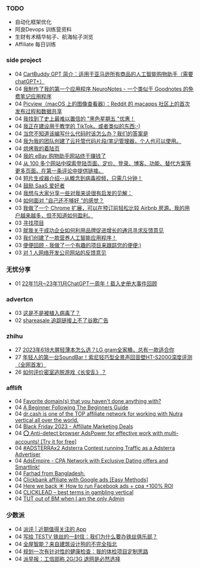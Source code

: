 ### TODO
-  自动化框架优化
-  阿良Devops 训练营资料
-  生财有术精华帖子、航海帖子浏览
-  Affiliate 每日训练

### side project
<!-- sideproject:START -->
-  04 [CartBuddy GPT 简介：适用于亚马逊所有商品的人工智能购物助手（需要 chatGPT+）](https://old.reddit.com/r/SideProject/comments/18akc8c/introducing_cartbuddy_gpt_the_aipowered_shopping/)
-  04 [我制作了我的第一个应用程序 NeuroNotes - 一个类似于 Goodnotes 的免费笔记应用程序](https://www.reddit.com/r/SideProject/comments/18aijvq/i_made_my_first_app_neuronotes_a_free_note_taking/)
-  04 [Picview（macOS 上的图像查看器）：Reddit 的 macapps 社区上的首次发布过程和数据共享](https://www.reddit.com/r/SideProject/comments/18ai0ul/picview_a_image_viewer_on_macos_first_post/)
-  04 [我找到了史上最难以置信的 &quot;黑色星期五 &quot;优惠！](https://www.reddit.com/r/SideProject/comments/18ahwbk/i_found_the_best_unbelievable_black_friday_deal/)
-  04 [我正在建设用于教学的 TikTok。或者类似的东西:-&rpar;](https://www.reddit.com/r/SideProject/comments/18ahvq5/i_am_building_tiktok_for_teaching_and_learning_or/)
-  04 [当您不知道该编写什么代码时该怎么办？我们的答案是](https://old.reddit.com/r/SideProject/comments/18ahfv3/what_do_you_do_when_you_dont_know_what_to_code/)
-  04 [我为我的团队创建了云托管代码片段/笔记管理器，个人也可以使用。](https://www.reddit.com/r/SideProject/comments/18aflri/i_built_cloud_hosted_code_snippetnotes_manager/)
-  04 [烘烤我的着陆页](https://old.reddit.com/r/SaaS/comments/189yhb1/roast_my_landing_page/)
-  04 [我的 eBay 购物助手网站终于赚钱了](https://www.howmuchperunit.com/)
-  04 [从 100 多个网站中探索登陆页面、定价、登录、博客、功能、替代方案等更多页面。在第一条评论中提供链接。](https://old.reddit.com/r/SideProject/comments/18aeown/explore_landing_pages_pricing_login_blog_features/)
-  04 [短片生成器介绍--从概念到病毒视频，只需几分钟！](https://www.reddit.com/r/SideProject/comments/18abdwg/introducing_shorts_generator_from_concept_to/)
-  04 [鼓励 SaaS 爱好者](https://www.reddit.com/r/SideProject/comments/18aarrz/encouragement_for_saas_enthusiasts/)
-  04 [我想与大家分享一些对我来说很有启发的见解：](https://www.reddit.com/r/SideProject/comments/18a51g6/wanted_to_share_some_insights_that_have_really/)
-  04 [如何面对 &quot;自己还不够好 &quot;的感觉？](https://www.reddit.com/r/SideProject/comments/18a659q/how_to_deal_with_the_feeling_that_you_are_not/)
-  03 [我做了一个 Chrome 扩展，可以在预订前轻松比较 Airbnb 房源。我的用户越来越多，但不知道如何盈利。](https://www.reddit.com/r/SideProject/comments/18a3pau/i_made_a_chrome_extension_to_easily_compare/)
-  03 [寻找项目](https://www.reddit.com/r/SideProject/comments/18a2pmo/looking_for_a_project/)
-  03 [就我关于成功企业如何利用品牌促进增长的通讯寻求反馈意见](https://www.reddit.com/r/SideProject/comments/18a2e5w/looking_for_feedback_on_my_newsletter_on_how/)
-  03 [我们创建了一款营养人工智能应用程序！](https://www.reddit.com/r/SideProject/comments/189u5ka/we_created_a_nutrition_ai_app/)
-  03 [便便回顾 - 我做了一个有趣的项目来跟踪您的便便:&rpar;](https://www.reddit.com/r/SideProject/comments/18a1ber/the_poo_review_i_made_a_fun_project_to_track_your/)
-  03 [对 1 人网络开发公司网站的反馈意见](https://www.reddit.com/r/SideProject/comments/189yuyc/feedback_on_1man_web_dev_agency_website/)<!-- sideproject:END -->


### 无忧分享
<!-- ruyo:START -->
-  01 [22年11月~23年11月ChatGPT一周年！载入史册大事件回顾](https://51.ruyo.net/18557.html)<!-- ruyo:END -->

### advertcn
<!-- advertcn:START -->
-  03 [这是不是被植入病毒了？](https://www.advertcn.com/forum.php?mod=viewthread&tid=113169)
-  02 [shareasale 追踪链接上不了谷歌广告](https://www.advertcn.com/forum.php?mod=viewthread&tid=113167)<!-- advertcn:END -->

### zhihu
<!-- zhihu:START -->
-  27 [2023年618大屏轻薄本怎么选？LG gram全家桶，总有一款适合你](http://zhuanlan.zhihu.com/p/632641888?utm_campaign=rss&utm_medium=rss&utm_source=rss&utm_content=title)
-  27 [年轻人的第一台SoundBar！索尼轻巧型全景声回音壁HT-S2000深度评测（全网首发）](http://zhuanlan.zhihu.com/p/630990296?utm_campaign=rss&utm_medium=rss&utm_source=rss&utm_content=title)
-  26 [如何评价密室逃脱游戏《长安乱》？](http://www.zhihu.com/question/563950552/answer/3045961312?utm_campaign=rss&utm_medium=rss&utm_source=rss&utm_content=title)<!-- zhihu:END -->

### afflift
<!-- afflift:START -->
-  04 [Favorite domain&lpar;s&rpar; that you haven&#39;t done anything with?](https://afflift.com/f/threads/favorite-domain-s-that-you-havent-done-anything-with.12187/)
-  04 [A Beginner Following The Beginners Guide](https://afflift.com/f/threads/a-beginner-following-the-beginners-guide.12188/)
-  04 [dr.cash is one of the TOP affiliate network for working with Nutra vertical all over the world.](https://afflift.com/f/threads/dr-cash-is-one-of-the-top-affiliate-network-for-working-with-nutra-vertical-all-over-the-world.11669/)
-  04 [Black Friday 2023 - Affiliate Marketing Deals](https://afflift.com/f/threads/black-friday-2023-affiliate-marketing-deals.12085/)
-  04 [⭕ Anti-detect browser AdsPower for effective work with multi-accounts! [Try it for free]](https://afflift.com/f/threads/%E2%AD%95-anti-detect-browser-adspower-for-effective-work-with-multi-accounts-try-it-for-free.8805/)
-  04 [#ADSTERRAx2 Adsterra Contest running Traffic as a Adsterra Advertiser](https://afflift.com/f/threads/adsterrax2-adsterra-contest-running-traffic-as-a-adsterra-advertiser.12135/)
-  04 [AdsEmpire - CPA Network with Exclusive Dating offers and Smartlink!](https://afflift.com/f/threads/adsempire-cpa-network-with-exclusive-dating-offers-and-smartlink.6820/)
-  04 [Farhad from Bangladesh.](https://afflift.com/f/threads/farhad-from-bangladesh.12186/)
-  04 [Clickbank affiliate with Google ads [Easy Methods]](https://afflift.com/f/threads/clickbank-affiliate-with-google-ads-easy-methods.12185/)
-  04 [Here we back ☀️ How to run Facebook ads + cpa +100% ROI](https://afflift.com/f/threads/here-we-back-%E2%98%80%EF%B8%8F-how-to-run-facebook-ads-cpa-100-roi.12146/)
-  04 [CLICKLEAD – best terms in gambling vertical](https://afflift.com/f/threads/clicklead-%E2%80%93-best-terms-in-gambling-vertical.7194/)
-  04 [TUT out of BM when I am the only Admin](https://afflift.com/f/threads/tut-out-of-bm-when-i-am-the-only-admin.12118/)<!-- afflift:END -->

### 少数派
<!-- sspai:START -->
-  04 [派评 | 近期值得关注的 App](https://sspai.com/post/84841)
-  04 [写给 TESTV 铁丝的一封信：我们为什么要办铁丝俱乐部？](https://sspai.com/post/84823)
-  04 [全屋智能？来自建筑设计狗的不完全指北](https://sspai.com/post/84820)
-  04 [规划一次有针对性的健康检查：我的体检项目定制思路](https://sspai.com/post/84739)
-  04 [派早报：工信部称 2G/3G 退网是必然选择](https://sspai.com/post/84815)<!-- sspai:END -->
